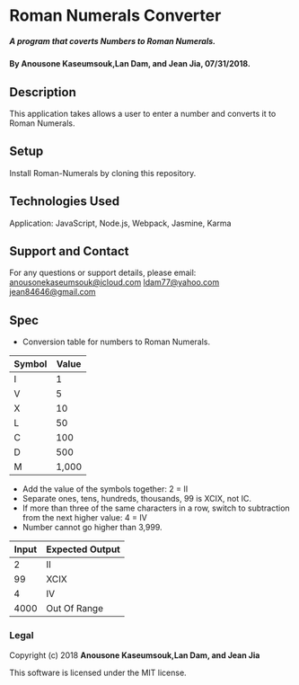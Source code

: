 # Roman Numerals Converter

##### A program that coverts Numbers to Roman Numerals.

#### By Anousone Kaseumsouk,Lan Dam, and Jean Jia, 07/31/2018.

## Description

This application takes allows a user to enter a number  and converts it to Roman Numerals.

## Setup

Install Roman-Numerals by cloning this repository.

## Technologies Used

Application: JavaScript, Node.js, Webpack, Jasmine, Karma

## Support and Contact

For any questions or support details, please email:
anousonekaseumsouk@icloud.com
ldam77@yahoo.com
jean84646@gmail.com

## Spec

* Conversion table for numbers to Roman Numerals.

|Symbol  | Value    |
|--------|----------|
|I       |1         |
|V       |5         |
|X       |10        |
|L       |50        |
|C       |100       |
|D       |500       |
|M       |1,000     |

* Add the value of the symbols together: 2 = II
* Separate ones, tens, hundreds, thousands, 99 is XCIX, not IC.
* If more than three of the same characters in a row, switch to subtraction from the next higher value: 4 = IV
* Number cannot go higher than 3,999.

| Input           | Expected Output      |
| --------------- |--------------------  |
| 2               | II                   |
| 99              | XCIX                 |
| 4               | IV                   |
| 4000            | Out Of Range         |

### Legal

Copyright (c) 2018 **Anousone Kaseumsouk,Lan Dam, and Jean Jia**

This software is licensed under the MIT license.
